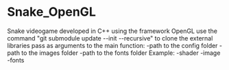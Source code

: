# Snake_OpenGL
Snake videogame developed in C++ using the framework OpenGL
use the command "git submodule update --init --recursive" to clone the external libraries
pass as arguments to the main function:
-path to the config folder
-path to the images folder
-path to the fonts folder
Example:
-shader <path to config> -image <path to images> -fonts <path to fonts>

